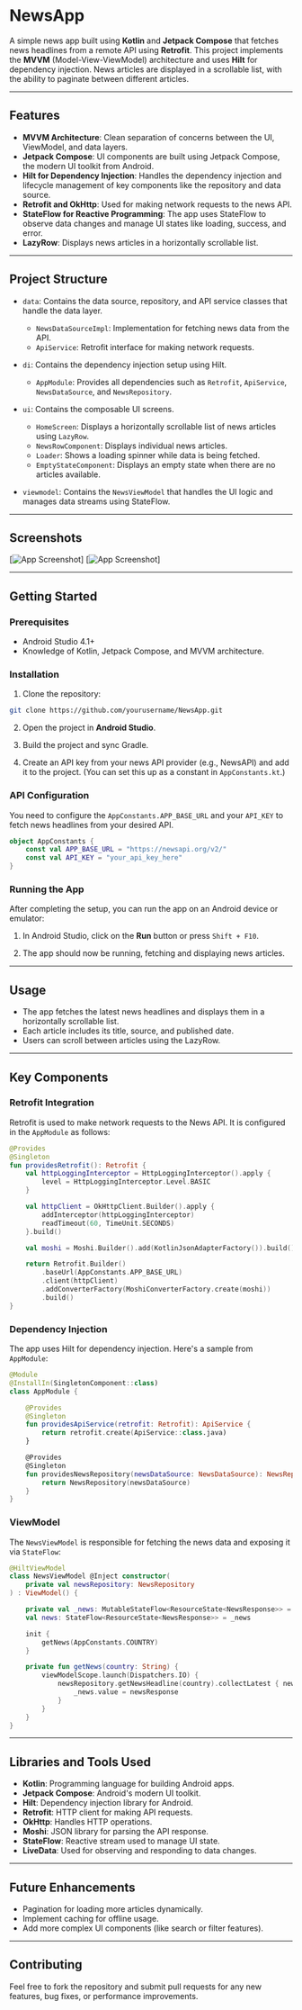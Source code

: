 
# NewsApp

A simple news app built using **Kotlin** and **Jetpack Compose** that fetches news headlines from a remote API using **Retrofit**. This project implements the **MVVM** (Model-View-ViewModel) architecture and uses **Hilt** for dependency injection. News articles are displayed in a scrollable list, with the ability to paginate between different articles.

---

## Features
- **MVVM Architecture**: Clean separation of concerns between the UI, ViewModel, and data layers.
- **Jetpack Compose**: UI components are built using Jetpack Compose, the modern UI toolkit from Android.
- **Hilt for Dependency Injection**: Handles the dependency injection and lifecycle management of key components like the repository and data source.
- **Retrofit and OkHttp**: Used for making network requests to the news API.
- **StateFlow for Reactive Programming**: The app uses StateFlow to observe data changes and manage UI states like loading, success, and error.
- **LazyRow**: Displays news articles in a horizontally scrollable list.

---

## Project Structure

- `data`: Contains the data source, repository, and API service classes that handle the data layer.
  - `NewsDataSourceImpl`: Implementation for fetching news data from the API.
  - `ApiService`: Retrofit interface for making network requests.
  
- `di`: Contains the dependency injection setup using Hilt.
  - `AppModule`: Provides all dependencies such as `Retrofit`, `ApiService`, `NewsDataSource`, and `NewsRepository`.

- `ui`: Contains the composable UI screens.
  - `HomeScreen`: Displays a horizontally scrollable list of news articles using `LazyRow`.
  - `NewsRowComponent`: Displays individual news articles.
  - `Loader`: Shows a loading spinner while data is being fetched.
  - `EmptyStateComponent`: Displays an empty state when there are no articles available.

- `viewmodel`: Contains the `NewsViewModel` that handles the UI logic and manages data streams using StateFlow.

---

## Screenshots

[![App Screenshot](https://github.com/aliapochi/Insight/blob/master/screennew1.jpg)]
[![App Screenshot](https://github.com/aliapochi/Insight/blob/master/screennew2.jpg)]


---

## Getting Started

### Prerequisites

- Android Studio 4.1+
- Knowledge of Kotlin, Jetpack Compose, and MVVM architecture.

### Installation

1. Clone the repository:

```bash
git clone https://github.com/yourusername/NewsApp.git
```

2. Open the project in **Android Studio**.

3. Build the project and sync Gradle.

4. Create an API key from your news API provider (e.g., NewsAPI) and add it to the project. (You can set this up as a constant in `AppConstants.kt`.)

### API Configuration

You need to configure the `AppConstants.APP_BASE_URL` and your `API_KEY` to fetch news headlines from your desired API.

```kotlin
object AppConstants {
    const val APP_BASE_URL = "https://newsapi.org/v2/"
    const val API_KEY = "your_api_key_here"
}
```

### Running the App

After completing the setup, you can run the app on an Android device or emulator:

1. In Android Studio, click on the **Run** button or press `Shift + F10`.

2. The app should now be running, fetching and displaying news articles.

---

## Usage

- The app fetches the latest news headlines and displays them in a horizontally scrollable list.
- Each article includes its title, source, and published date.
- Users can scroll between articles using the LazyRow.

---

## Key Components

### Retrofit Integration

Retrofit is used to make network requests to the News API. It is configured in the `AppModule` as follows:

```kotlin
@Provides
@Singleton
fun providesRetrofit(): Retrofit {
    val httpLoggingInterceptor = HttpLoggingInterceptor().apply {
        level = HttpLoggingInterceptor.Level.BASIC
    }

    val httpClient = OkHttpClient.Builder().apply {
        addInterceptor(httpLoggingInterceptor)
        readTimeout(60, TimeUnit.SECONDS)
    }.build()

    val moshi = Moshi.Builder().add(KotlinJsonAdapterFactory()).build()

    return Retrofit.Builder()
        .baseUrl(AppConstants.APP_BASE_URL)
        .client(httpClient)
        .addConverterFactory(MoshiConverterFactory.create(moshi))
        .build()
}
```

### Dependency Injection

The app uses Hilt for dependency injection. Here's a sample from `AppModule`:

```kotlin
@Module
@InstallIn(SingletonComponent::class)
class AppModule {

    @Provides
    @Singleton
    fun providesApiService(retrofit: Retrofit): ApiService {
        return retrofit.create(ApiService::class.java)
    }

    @Provides
    @Singleton
    fun providesNewsRepository(newsDataSource: NewsDataSource): NewsRepository {
        return NewsRepository(newsDataSource)
    }
}
```

### ViewModel

The `NewsViewModel` is responsible for fetching the news data and exposing it via `StateFlow`:

```kotlin
@HiltViewModel
class NewsViewModel @Inject constructor(
    private val newsRepository: NewsRepository
) : ViewModel() {

    private val _news: MutableStateFlow<ResourceState<NewsResponse>> = MutableStateFlow(ResourceState.Loading())
    val news: StateFlow<ResourceState<NewsResponse>> = _news

    init {
        getNews(AppConstants.COUNTRY)
    }

    private fun getNews(country: String) {
        viewModelScope.launch(Dispatchers.IO) {
            newsRepository.getNewsHeadline(country).collectLatest { newsResponse ->
                _news.value = newsResponse
            }
        }
    }
}
```

---

## Libraries and Tools Used

- **Kotlin**: Programming language for building Android apps.
- **Jetpack Compose**: Android's modern UI toolkit.
- **Hilt**: Dependency injection library for Android.
- **Retrofit**: HTTP client for making API requests.
- **OkHttp**: Handles HTTP operations.
- **Moshi**: JSON library for parsing the API response.
- **StateFlow**: Reactive stream used to manage UI state.
- **LiveData**: Used for observing and responding to data changes.

---

## Future Enhancements

- Pagination for loading more articles dynamically.
- Implement caching for offline usage.
- Add more complex UI components (like search or filter features).

---

## Contributing

Feel free to fork the repository and submit pull requests for any new features, bug fixes, or performance improvements.

